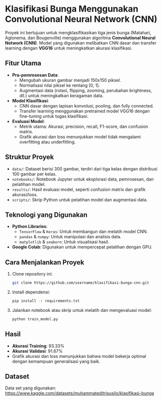 # Klasifikasi Bunga Menggunakan Convolutional Neural Network (CNN)

Proyek ini bertujuan untuk mengklasifikasikan tiga jenis bunga (Matahari, Aglonema, dan Bougenville) menggunakan algoritma **Convolutional Neural Network (CNN)**. Model yang digunakan melibatkan CNN dasar dan transfer learning dengan **VGG16** untuk meningkatkan akurasi klasifikasi.

## **Fitur Utama**
- **Pra-pemrosesan Data**: 
  - Mengubah ukuran gambar menjadi 150x150 piksel.
  - Normalisasi nilai piksel ke rentang [0, 1].
  - Augmentasi data (rotasi, flipping, zooming, perubahan brightness, dll.) untuk meningkatkan keragaman data.
- **Model Klasifikasi**: 
  - CNN dasar dengan lapisan konvolusi, pooling, dan fully connected.
  - Transfer learning menggunakan pretrained model VGG16 dengan fine-tuning untuk tugas klasifikasi.
- **Evaluasi Model**: 
  - Metrik utama: Akurasi, precision, recall, F1-score, dan confusion matrix.
  - Grafik akurasi dan loss menunjukkan model tidak mengalami overfitting atau underfitting.

## **Struktur Proyek**
- `data/`: Dataset berisi 300 gambar, terdiri dari tiga kelas dengan distribusi 100 gambar per kelas.
- `notebooks/`: Notebook Jupyter untuk eksplorasi data, pemrosesan, dan pelatihan model.
- `results/`: Hasil evaluasi model, seperti confusion matrix dan grafik akurasi/loss.
- `scripts/`: Skrip Python untuk pelatihan model dan augmentasi data.

## **Teknologi yang Digunakan**
- **Python Libraries**:
  - `TensorFlow` & `Keras`: Untuk membangun dan melatih model CNN.
  - `pandas` & `numpy`: Untuk manipulasi dan analisis data.
  - `matplotlib` & `seaborn`: Untuk visualisasi hasil.
- **Google Colab**: Digunakan untuk mempercepat pelatihan dengan GPU.

## **Cara Menjalankan Proyek**
1. Clone repository ini:
   ```bash
   git clone https://github.com/username/klasifikasi-bunga-cnn.git
   ```
2. Install dependensi:
   ```bash
   pip install -r requirements.txt
   ```
3. Jalankan notebook atau skrip untuk melatih dan mengevaluasi model:
   ```bash
   python train_model.py
   ```

## **Hasil**
- **Akurasi Training**: 93.33%
- **Akurasi Validasi**: 91.67%
- Grafik akurasi dan loss menunjukkan bahwa model bekerja optimal dengan kemampuan generalisasi yang baik.

## **Dataset**
Data set yang digunakan: https://www.kaggle.com/datasets/muhammateditrisusilo/klasifikasi-bunga
